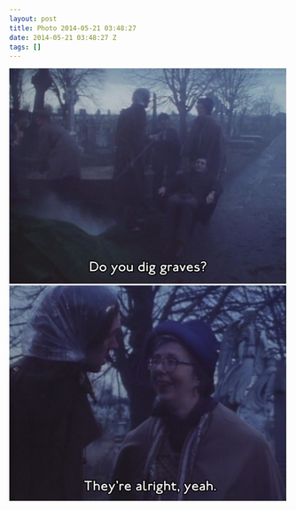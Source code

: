 ```yaml
---
layout: post
title: Photo 2014-05-21 03:48:27
date: 2014-05-21 03:48:27 Z
tags: []
---
```

![](/media/2014/05/86375623480_0.jpg)
![](/media/2014/05/86375623480_1.jpg)
